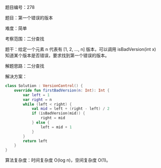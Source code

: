题目编号：278

题目：第一个错误的版本

难度：简单

考察范围：二分查找

题干：给定一个元素 n 代表有 [1, 2, ..., n] 版本，可以调用 isBadVersion(int x) 知道某个版本是否错误，要求找到第一个错误的版本。

解题思路：二分查找

解决方案：

```kotlin
class Solution : VersionControl() {
    override fun firstBadVersion(n: Int): Int {
        var left = 1
        var right = n
        while (left < right) {
            val mid = left + (right - left) / 2
            if (isBadVersion(mid)) {
                right = mid
            } else {
                left = mid + 1
            }
        }
        return left
    }
}
```

算法复杂度：时间复杂度 O(log n)，空间复杂度 O(1)。